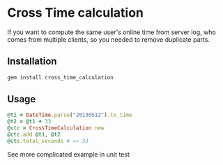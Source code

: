 Cross Time calculation
==================================================
If you want to compute the same user's online time from server log, who comes from multiple clients, so you needed to remove duplicate parts.

Installation
--------------------------------------------------
```zsh
gem install cross_time_calculation
```

Usage
--------------------------------------------------

```ruby
@t1 = DateTime.parse("20130512").to_time
@t2 = @t1 + 33
@ctc = CrossTimeCalculation.new
@ctc.add @t1, @t2
@ctc.total_seconds # => 33
```

See more complicated example in unit test

